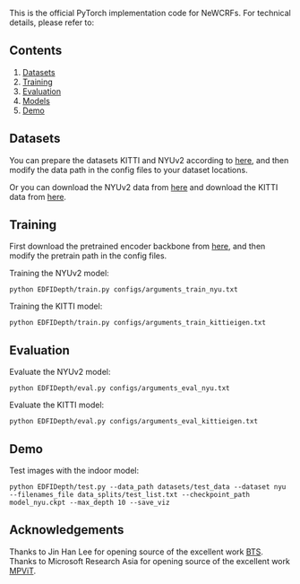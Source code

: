 
This is the official PyTorch implementation code for NeWCRFs. For technical details, please refer to:

## Contents
1. [Datasets](#datasets)
2. [Training](#training)
3. [Evaluation](#evaluation)
4. [Models](#models)
5. [Demo](#demo)


## Datasets
You can prepare the datasets KITTI and NYUv2 according to [here](https://github.com/cleinc/bts), and then modify the data path in the config files to your dataset locations.

Or you can download the NYUv2 data from [here](https://virutalbuy-public.oss-cn-hangzhou.aliyuncs.com/share/newcrfs/datasets/nyu/sync.zip) and download the KITTI data from [here](http://www.cvlibs.net/datasets/kitti/eval_depth.php?benchmark=depth_prediction).


## Training
First download the pretrained encoder backbone from [here](https://github.com/youngwanLEE/MPViT), and then modify the pretrain path in the config files.

Training the NYUv2 model:
```
python EDFIDepth/train.py configs/arguments_train_nyu.txt
```

Training the KITTI model:
```
python EDFIDepth/train.py configs/arguments_train_kittieigen.txt
```


## Evaluation
Evaluate the NYUv2 model:
```
python EDFIDepth/eval.py configs/arguments_eval_nyu.txt
```

Evaluate the KITTI model:
```
python EDFIDepth/eval.py configs/arguments_eval_kittieigen.txt
```


## Demo
Test images with the indoor model:
```
python EDFIDepth/test.py --data_path datasets/test_data --dataset nyu --filenames_file data_splits/test_list.txt --checkpoint_path model_nyu.ckpt --max_depth 10 --save_viz
```

## Acknowledgements
Thanks to Jin Han Lee for opening source of the excellent work [BTS](https://github.com/cleinc/bts).
Thanks to Microsoft Research Asia for opening source of the excellent work [MPViT](https://github.com/youngwanLEE/MPViT).